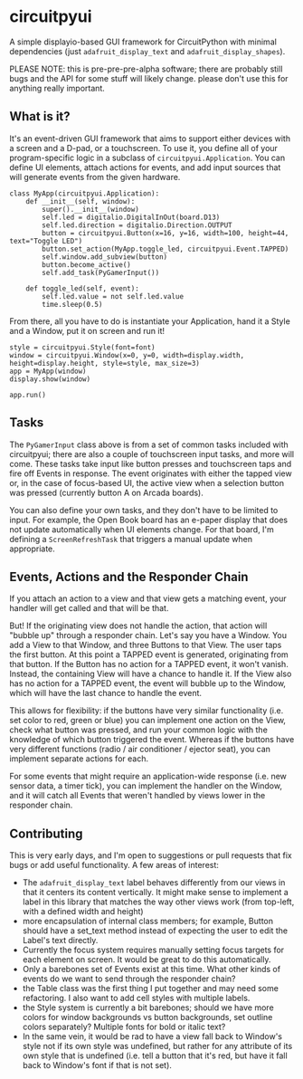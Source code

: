 # circuitpyui

A simple displayio-based GUI framework for CircuitPython with minimal dependencies (just `adafruit_display_text` and `adafruit_display_shapes`).

PLEASE NOTE: this is pre-pre-pre-alpha software; there are probably still bugs and the API for some stuff will likely change. please don't use this for anything really important.

## What is it?

It's an event-driven GUI framework that aims to support either devices with a screen and a D-pad, or a touchscreen. To use it, you define all of your program-specific logic in a subclass of `circuitpyui.Application`. You can define UI elements, attach actions for events, and add input sources that will generate events from the given hardware.

```
class MyApp(circuitpyui.Application):
    def __init__(self, window):
        super().__init__(window)
        self.led = digitalio.DigitalInOut(board.D13)
        self.led.direction = digitalio.Direction.OUTPUT
        button = circuitpyui.Button(x=16, y=16, width=100, height=44, text="Toggle LED")
        button.set_action(MyApp.toggle_led, circuitpyui.Event.TAPPED)
        self.window.add_subview(button)
        button.become_active()
        self.add_task(PyGamerInput())

    def toggle_led(self, event):
        self.led.value = not self.led.value
        time.sleep(0.5)
```

From there, all you have to do is instantiate your Application, hand it a Style and a Window, put it on screen and run it!

```
style = circuitpyui.Style(font=font)
window = circuitpyui.Window(x=0, y=0, width=display.width, height=display.height, style=style, max_size=3)
app = MyApp(window)
display.show(window)

app.run()
```

## Tasks

The `PyGamerInput` class above is from a set of common tasks included with circuitpyui; there are also a couple of touchscreen input tasks, and more will come. These tasks take input like button presses and touchscreen taps and fire off Events in response. The event originates with either the tapped view or, in the case of focus-based UI, the active view when a selection button was pressed (currently button A on Arcada boards).

You can also define your own tasks, and they don't have to be limited to input. For example, the Open Book board has an e-paper display that does not update automatically when UI elements change. For that board, I'm defining a `ScreenRefreshTask` that triggers a manual update when appropriate.

## Events, Actions and the Responder Chain

If you attach an action to a view and that view gets a matching event, your handler will get called and that will be that.

But! If the originating view does not handle the action, that action will "bubble up" through a responder chain. Let's say you have a Window. You add a View to that Window, and three Buttons to that View. The user taps the first button. At this point a TAPPED event is generated, originating from that button. If the Button has no action for a TAPPED event, it won't vanish. Instead, the containing View will have a chance to handle it. If the View also has no action for a TAPPED event, the event will bubble up to the Window, which will have the last chance to handle the event.

This allows for flexibility: if the buttons have very similar functionality (i.e. set color to red, green or blue) you can implement one action on the View, check what button was pressed, and run your common logic with the knowledge of which button triggered the event. Whereas if the buttons have very different functions (radio / air conditioner / ejector seat), you can implement separate actions for each.

For some events that might require an application-wide response (i.e. new sensor data, a timer tick), you can implement the handler on the Window, and it will catch all Events that weren't handled by views lower in the responder chain.

## Contributing

This is very early days, and I'm open to suggestions or pull requests that fix bugs or add useful functionality. A few areas of interest:

* The `adafruit_display_text` label behaves differently from our views in that it centers its content vertically. It might make sense to implement a label in this library that matches the way other views work (from top-left, with a defined width and height)
* more encapsulation of internal class members; for example, Button should have a set_text method instead of expecting the user to edit the Label's text directly.
* Currently the focus system requires manually setting focus targets for each element on screen. It would be great to do this automatically.
* Only a barebones set of Events exist at this time. What other kinds of events do we want to send through the responder chain?
* the Table class was the first thing I put together and may need some refactoring. I also want to add cell styles with multiple labels.
* the Style system is currently a bit barebones; should we have more colors for window backgrounds vs button backgrounds, set outline colors separately? Multiple fonts for bold or italic text?
* In the same vein, it would be rad to have a view fall back to Window's style not if its own style was undefined, but rather for any attribute of its own style that is undefined (i.e. tell a button that it's red, but have it fall back to Window's font if that is not set).
